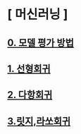 # [ 머신러닝 ]

## [0. 모델 평가 방법](https://github.com/shp1204/machine-deep-learning/blob/master/machine%20learning/%EB%AA%A8%EB%8D%B8%20%ED%8F%89%EA%B0%80%20%EB%B0%A9%EB%B2%95.ipynb)

## [1. 선형회귀](https://github.com/shp1204/machine-deep-learning/blob/master/machine%20learning/Linear%20Regression.ipynb)

## [2. 다항회귀]([https://github.com/shp1204/machine-deep-learning/blob/master/machine%20learning/Polynomial%20Regression.ipynb])

## [3.릿지,라쏘회귀](https://github.com/shp1204/machine-deep-learning/blob/master/machine%20learning/Ridge%2CLasso%20Regression.ipynb)



